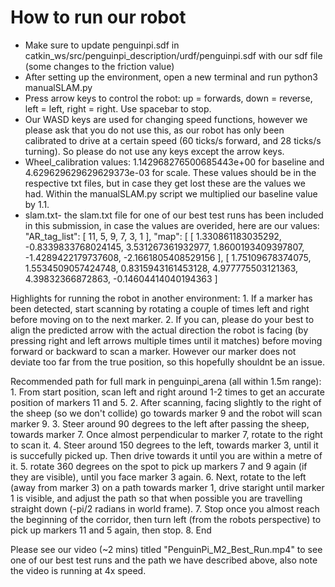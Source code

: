 # How to run our robot

- Make sure to update penguinpi.sdf in catkin_ws/src/penguinpi_description/urdf/penguinpi.sdf with our sdf file
	(some changes to the friction value)
- After setting up the environment, open a new terminal and run python3 manualSLAM.py
- Press arrow keys to control the robot: up = forwards, down = reverse, left = left, right = right. Use spacebar to stop.
- Our WASD keys are used for changing speed functions, however we please ask that you do not use this, as our robot has only been calibrated to drive at a certain speed (60 ticks/s forward, and 28 ticks/s turning). So please do not use any keys except the arrow keys.
- Wheel_calibration values: 1.142968276500685443e+00 for baseline and 4.629629629629629373e-03 for scale. These values should be in the respective txt files, but in case they get lost these are the values we had. Within the manualSLAM.py script we multiplied our baseline value by 1.1.
- slam.txt- the slam.txt file for one of our best test runs has been included in this submission, in case the values are overided, here are our values:
  "AR_tag_list": [
    11,
    5,
    9,
    7,
    3,
    1
  ],
  "map": [
    [
      1.330861183035292,
      -0.8339833768024145,
      3.531267361932977,
      1.8600193409397807,
      -1.4289422179737608,
      -2.1661805408529156
    ],
    [
      1.75109678374075,
      1.5534509057424748,
      0.8315943161453128,
      4.977775503121363,
      4.39832366872863,
      -0.14604414040194363
    ]

Highlights for running the robot in another environment:
	1. If a marker has been detected, start scanning by rotating a couple of times left and right before moving on to the next marker.
	2. If you can, please do your best to align the predicted arrow with the actual direction the robot is facing (by pressing right and left arrows multiple times until it matches) before moving forward or backward to scan a marker. However our marker does not deviate too far from the true position, so this hopefully shouldnt be an issue.

Recommended path for full mark in penguinpi_arena (all within 1.5m range):
	1. From start position, scan left and right around 1-2 times to get an accurate position of markers 11 and 5. 
	2. After scanning, facing slightly to the right of the sheep (so we don't collide) go towards marker 9 and the robot will scan marker 9.
	3. Steer around 90 degrees to the left after passing the sheep, towards marker 7. Once almost perpendicular to marker 7, rotate to the right to scan it.
	4. Steer around 150 degrees to the left, towards marker 3, until it is succefully picked up. Then drive towards it until you are within a metre of it.
	5. rotate 360 degrees on the spot to pick up markers 7 and 9 again (if they are visible), until you face marker 3 again.
	6. Next, rotate to the left (away from marker 3) on a path towards marker 1, drive staright until marker 1 is visible, and adjust the path so that when possible you are travelling straight down (-pi/2 radians in world frame).
	7. Stop once you almost reach the beginning of the corridor, then turn left (from the robots perspective) to pick up markers 11 and 5 again, then stop.
	8. End
	
Please see our video (~2 mins) titled "PenguinPi_M2_Best_Run.mp4" to see one of our best test runs and the path we have described above, also note the video is running at 4x speed.


